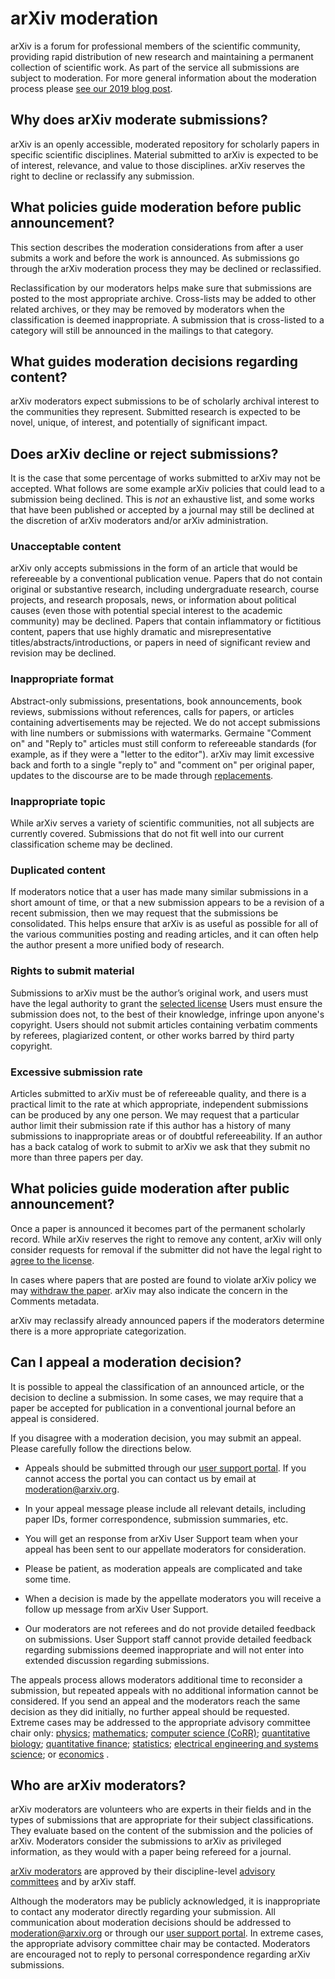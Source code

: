 # arXiv moderation

arXiv is a forum for professional members of the scientific community, providing rapid distribution of new research and maintaining a permanent collection of scientific work. As part of the service all submissions are subject to moderation. For more general information about the moderation process please [see our 2019 blog post](http://blog.arxiv.org/2019/08/29/our-moderation-process/).

## Why does arXiv moderate submissions?

arXiv is an openly accessible, moderated repository for scholarly papers in specific scientific disciplines. Material submitted to arXiv is expected to be of interest, relevance, and value to those disciplines. arXiv reserves the right to decline or reclassify any submission.

## What policies guide moderation before public announcement?

This section describes the moderation considerations from after a user submits a work and before the work is announced. As submissions go through the arXiv moderation process they may be declined or reclassified.

Reclassification by our moderators helps make sure that submissions are posted to the most appropriate archive. Cross-lists may be added to other related archives, or they may be removed by moderators when the classification is deemed inappropriate. A submission that is cross-listed to a category will still be announced in the mailings to that category.

## What guides moderation decisions regarding content? 

arXiv moderators expect submissions to be of scholarly archival interest to the communities they represent. Submitted research is expected to be novel, unique, of interest, and potentially of significant impact. 

## Does arXiv decline or reject submissions? 

It is the case that some percentage of works submitted to arXiv may not be accepted. What follows are some example arXiv policies that could lead to a submission being declined. This is *not* an exhaustive list, and some works that have been published or accepted by a journal may still be declined at the discretion of arXiv moderators and/or arXiv administration. 

### Unacceptable content

arXiv only accepts submissions in the form of an article that would be refereeable by a conventional publication venue. Papers that do not contain original or substantive research, including undergraduate research, course projects, and research proposals, news, or information about political causes (even those with potential special interest to the academic community) may be declined. Papers that contain inflammatory or fictitious content, papers that use highly dramatic and misrepresentative titles/abstracts/introductions, or papers in need of significant review and revision may be declined.

### Inappropriate format

Abstract-only submissions, presentations, book announcements, book reviews, submissions without references, calls for papers, or articles containing advertisements may be rejected. We do not accept submissions with line numbers or submissions with watermarks. Germaine "Comment on" and "Reply to" articles must still conform to refereeable standards (for example, as if they were a "letter to the editor"). arXiv may limit excessive back and forth to a single "reply to" and "comment on" per original paper, updates to the discourse are to be made through [replacements](/help/replace). 

### Inappropriate topic

While arXiv serves a variety of scientific communities, not all subjects are currently covered. Submissions that do not fit well into our current classification scheme may be declined.

### Duplicated content

If moderators notice that a user has made many similar submissions in a short amount of time, or that a new submission appears to be a revision of a recent submission, then we may request that the submissions be consolidated. This helps ensure that arXiv is as useful as possible for all of the various communities posting and reading articles, and it can often help the author present a more unified body of research.

### Rights to submit material

Submissions to arXiv must be the author’s original work, and users must have the legal authority to grant the [selected license](/help/license) Users must ensure the submission does not, to the best of their knowledge, infringe upon anyone's copyright. Users should not submit articles containing verbatim comments by referees, plagiarized content, or other works barred by third party copyright. 

### Excessive submission rate

Articles submitted to arXiv must be of refereeable quality, and there is a practical limit to the rate at which appropriate, independent submissions can be produced by any one person. We may request that a particular author limit their submission rate if this author has a history of many submissions to inappropriate areas or of doubtful refereeability. 
If an author has a back catalog of work to submit to arXiv we ask that they submit no more than three papers per day.

## What policies guide moderation after public announcement?

Once a paper is announced it becomes part of the permanent scholarly record. While arXiv reserves the right to remove any content, arXiv will only consider requests for removal if the submitter did not have the legal right to [agree to the license](/help/license).

In cases where papers that are posted are found to violate arXiv policy we may [withdraw the paper](/help/withdraw). arXiv may also indicate the concern in the Comments metadata.

arXiv may reclassify already announced papers if the moderators determine there is a more appropriate categorization.


<span id="appeal"></span>

## Can I appeal a moderation decision?

It is possible to appeal the classification of an announced article, or the decision to decline a submission. In some cases, we may require that a paper be accepted for publication in a conventional journal before an appeal is considered.

If you disagree with a moderation decision, you may submit an appeal. Please carefully follow the directions below.

- Appeals should be submitted through our [user support portal](https://arxiv.org/support/moderation_help). If you cannot access the portal you can contact us by email at moderation@arxiv.org.
- In your appeal message please include all relevant details, including paper IDs, former correspondence, submission summaries, etc.
- You will get an response from arXiv User Support team when your appeal has been sent to our appellate moderators for consideration.

- Please be patient, as moderation appeals are complicated and take some time.
- When a decision is made by the appellate moderators you will receive a follow up message from arXiv User Support.
- Our moderators are not referees and do not provide detailed feedback on submissions. User Support staff cannot provide detailed feedback regarding submissions deemed inappropriate and will not enter into extended discussion regarding submissions.


The appeals process allows moderators additional time to reconsider a submission, but repeated appeals with no additional information cannot be considered. If you send an appeal and the moderators reach the same decision as they did initially, no further appeal should be requested. Extreme cases may be addressed to the appropriate advisory committee chair only: [physics](/help/physics/#AdvisoryCommittee);
[mathematics](/help/math/#AdvisoryCommittee); 
[computer science (CoRR)](/corr); 
[quantitative biology](/help/q-bio/#AdvisoryCommittee); 
[quantitative finance](/help/q-fin/#AdvisoryCommittee);
[statistics](/help/statistics/#AdvisoryCommittee);
[electrical engineering and systems science](/help/eess/#AdvisoryCommittee); or [economics](/help/econ/#AdvisoryCommittee) .

## Who are arXiv moderators?

arXiv moderators are volunteers who are experts in their fields and in the types of submissions that are appropriate for their subject classifications. They evaluate based on the content of the submission and the policies of arXiv. Moderators consider the submissions to arXiv as privileged information, as they would with a paper being refereed for a journal.

[arXiv moderators](/moderators) are approved by their discipline-level [advisory committees](/about/people/scientific_ad_board#advisory_committees) and by arXiv staff.

Although the moderators may be publicly acknowledged, it is inappropriate to contact any moderator directly regarding your submission. All communication about moderation decisions should be addressed to moderation@arxiv.org or through our [user support portal](https://arxiv-org.atlassian.net/servicedesk/customer/portal/2). In extreme cases, the appropriate advisory committee chair may be contacted. Moderators are encouraged not to reply to personal correspondence regarding arXiv submissions.
